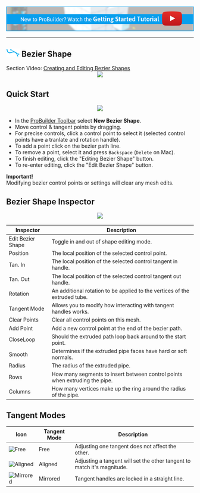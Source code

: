 [![PB Getting Started Vid Link](../images/VidLink_GettingStarted_Slim.png)](https://youtu.be/Ta3HkV_qHTc)

---

## ![Bezier Shape Icon](../images/icons/NewBezierSpline.png "Bezier Shape Icon") Bezier Shape

<div class="video-link">
Section Video: <a href="https://youtu.be/WIyPObt3lro">Creating and Editing Bezier Shapes</a>
</div>

<div style="text-align:center">
<img src="../../images/BezierShape_HeaderImage.png">
</div>

## Quick Start

<div style="text-align:center">
<img src="../../images/Experimental_BezierShapeMenu.png">
</div>

- In the [ProBuilder Toolbar](../toolbar/overview-toolbar.md) select **New Bezier Shape**.
- Move control & tangent points by dragging.
- For precise controls, click a control point to select it (selected control points have a tranlate and rotation handle).
- To add a point click on the bezier path line.
- To remove a point, select it and press `Backspace` (`Delete` on Mac).
- To finish editing, click the "Editing Bezier Shape" button.
- To re-enter editing, click the "Edit Bezier Shape" button.

<div class="alert-box warning">
<b>Important!</b><br />
Modifying bezier control points or settings will clear any mesh edits.
</div>

## Bezier Shape Inspector

<div style="text-align:center">
<img src="../../images/Experimental_BezierInspector.png">
</div>

| Inspector | Description |
|-|-|
| Edit Bezier Shape | Toggle in and out of shape editing mode. |
| Position | The local position of the selected control point. |
| Tan. In | The local position of the selected control tangent in handle. |
| Tan. Out | The local position of the selected control tangent out handle. |
| Rotation | An additional rotation to be applied to the vertices of the extruded tube. |
| Tangent Mode | Allows you to modify how interacting with tangent handles works. |
| Clear Points | Clear all control points on this mesh. |
| Add Point | Add a new control point at the end of the bezier path. |
| CloseLoop | Should the extruded path loop back around to the start point. |
| Smooth | Determines if the extruded pipe faces have hard or soft normals. |
| Radius | The radius of the extruded pipe. |
| Rows | How many segments to insert between control points when extruding the pipe. |
| Columns | How many vertices make up the ring around the radius of the pipe. |

## Tangent Modes

| Icon | Tangent Mode | Description |
|-|-|-|
| ![Free](../../images/Bezier_Free.png) | Free | Adjusting one tangent does not affect the other. |
| ![Aligned](../../images/Bezier_Aligned.png) | Aligned | Adjusting a tangent will set the other tangent to match it's magnitude. |
| ![Mirrored](../../images/Bezier_Mirrored.png) | Mirrored| Tangent handles are locked in a straight line. |

